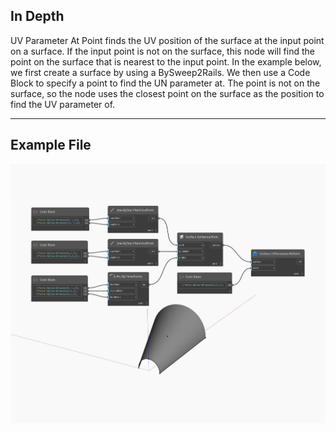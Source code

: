 ## In Depth
UV Parameter At Point finds the UV position of the surface at the input point on a surface. If the input point is not on the surface, this node will find the point on the surface that is nearest to the input point. In the example below, we first create a surface by using a BySweep2Rails. We then use a Code Block to specify a point to find the UN parameter at. The point is not on the surface, so the node uses the closest point on the surface as the position to find the UV parameter of.
___
## Example File

![UVParameterAtPoint](./Autodesk.DesignScript.Geometry.Surface.UVParameterAtPoint_img.jpg)

